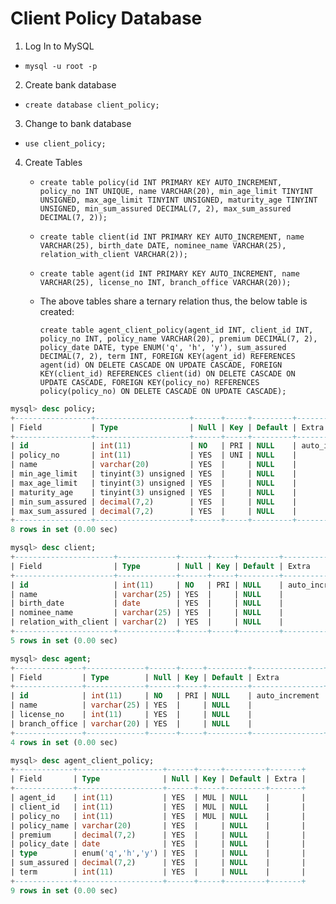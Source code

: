 # Client Policy Database

1. Log In to MySQL
  - `mysql -u root -p`

2. Create bank database
  - `create database client_policy;`

3. Change to bank database
  - `use client_policy;`

4. Create Tables

    - `create table policy(id INT PRIMARY KEY AUTO_INCREMENT, policy_no INT UNIQUE, name VARCHAR(20), min_age_limit TINYINT UNSIGNED, max_age_limit TINYINT UNSIGNED, maturity_age TINYINT UNSIGNED, min_sum_assured DECIMAL(7, 2), max_sum_assured DECIMAL(7, 2));`

    - `create table client(id INT PRIMARY KEY AUTO_INCREMENT, name VARCHAR(25), birth_date DATE, nominee_name VARCHAR(25), relation_with_client VARCHAR(2));`

    - `create table agent(id INT PRIMARY KEY AUTO_INCREMENT, name VARCHAR(25), license_no INT, branch_office VARCHAR(20));`

    - The above tables share a ternary relation thus, the below table is created:
      
      `create table agent_client_policy(agent_id INT, client_id INT, policy_no INT, policy_name VARCHAR(20), premium DECIMAL(7, 2), policy_date DATE, type ENUM('q', 'h', 'y'), sum_assured DECIMAL(7, 2), term INT, FOREIGN KEY(agent_id) REFERENCES agent(id) ON DELETE CASCADE ON UPDATE CASCADE, FOREIGN KEY(client_id) REFERENCES client(id) ON DELETE CASCADE ON UPDATE CASCADE, FOREIGN KEY(policy_no) REFERENCES policy(policy_no) ON DELETE CASCADE ON UPDATE CASCADE);`


```sql
mysql> desc policy;
+-----------------+---------------------+------+-----+---------+----------------+
| Field           | Type                | Null | Key | Default | Extra          |
+-----------------+---------------------+------+-----+---------+----------------+
| id              | int(11)             | NO   | PRI | NULL    | auto_increment |
| policy_no       | int(11)             | YES  | UNI | NULL    |                |
| name            | varchar(20)         | YES  |     | NULL    |                |
| min_age_limit   | tinyint(3) unsigned | YES  |     | NULL    |                |
| max_age_limit   | tinyint(3) unsigned | YES  |     | NULL    |                |
| maturity_age    | tinyint(3) unsigned | YES  |     | NULL    |                |
| min_sum_assured | decimal(7,2)        | YES  |     | NULL    |                |
| max_sum_assured | decimal(7,2)        | YES  |     | NULL    |                |
+-----------------+---------------------+------+-----+---------+----------------+
8 rows in set (0.00 sec)

mysql> desc client;
+----------------------+-------------+------+-----+---------+----------------+
| Field                | Type        | Null | Key | Default | Extra          |
+----------------------+-------------+------+-----+---------+----------------+
| id                   | int(11)     | NO   | PRI | NULL    | auto_increment |
| name                 | varchar(25) | YES  |     | NULL    |                |
| birth_date           | date        | YES  |     | NULL    |                |
| nominee_name         | varchar(25) | YES  |     | NULL    |                |
| relation_with_client | varchar(2)  | YES  |     | NULL    |                |
+----------------------+-------------+------+-----+---------+----------------+
5 rows in set (0.00 sec)

mysql> desc agent;
+---------------+-------------+------+-----+---------+----------------+
| Field         | Type        | Null | Key | Default | Extra          |
+---------------+-------------+------+-----+---------+----------------+
| id            | int(11)     | NO   | PRI | NULL    | auto_increment |
| name          | varchar(25) | YES  |     | NULL    |                |
| license_no    | int(11)     | YES  |     | NULL    |                |
| branch_office | varchar(20) | YES  |     | NULL    |                |
+---------------+-------------+------+-----+---------+----------------+
4 rows in set (0.00 sec)

mysql> desc agent_client_policy;
+-------------+-------------------+------+-----+---------+-------+
| Field       | Type              | Null | Key | Default | Extra |
+-------------+-------------------+------+-----+---------+-------+
| agent_id    | int(11)           | YES  | MUL | NULL    |       |
| client_id   | int(11)           | YES  | MUL | NULL    |       |
| policy_no   | int(11)           | YES  | MUL | NULL    |       |
| policy_name | varchar(20)       | YES  |     | NULL    |       |
| premium     | decimal(7,2)      | YES  |     | NULL    |       |
| policy_date | date              | YES  |     | NULL    |       |
| type        | enum('q','h','y') | YES  |     | NULL    |       |
| sum_assured | decimal(7,2)      | YES  |     | NULL    |       |
| term        | int(11)           | YES  |     | NULL    |       |
+-------------+-------------------+------+-----+---------+-------+
9 rows in set (0.00 sec)


```